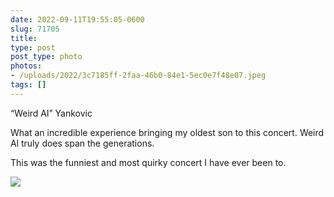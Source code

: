 ```yaml
---
date: 2022-09-11T19:55:05-0600
slug: 71705
title: 
type: post
post_type: photo
photos:
- /uploads/2022/3c7185ff-2faa-46b0-84e1-5ec0e7f48e07.jpeg
tags: []
---
```

“Weird Al” Yankovic


What an incredible experience bringing my oldest son to this concert. Weird Al truly does span the generations.


This was the funniest and most quirky concert I have ever been to.


![](/uploads/2022/3c7185ff-2faa-46b0-84e1-5ec0e7f48e07.jpeg)



